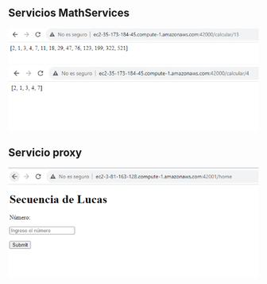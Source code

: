 ## Servicios MathServices 
![img servicio 1 en AWS](./img/mathservicesAWS1.PNG)
![img servicio 2 en AWS](./img/mathservicesAWS2.PNG)
## Servicio proxy
![img proxy en AWS](./img/proxy1.PNG)